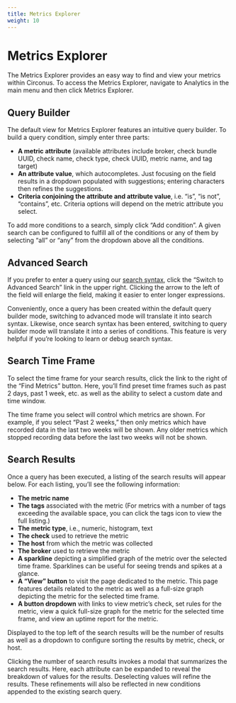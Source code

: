 ```yaml
---
title: Metrics Explorer
weight: 10
---
```


# Metrics Explorer

The Metrics Explorer provides an easy way to find and view your metrics within Circonus. To access the Metrics Explorer, navigate to Analytics in the main menu and then click Metrics Explorer.

## Query Builder

The default view for Metrics Explorer features an intuitive query builder. To build a query condition, simply enter three parts:

- **A metric attribute** (available attributes include broker, check bundle UUID, check name, check type, check UUID, metric name, and tag target)
- **An attribute value**, which autocompletes. Just focusing on the field results in a dropdown populated with suggestions; entering characters then refines the suggestions.
- **Criteria conjoining the attribute and attribute value**, i.e. “is”, “is not”, “contains”, etc. Criteria options will depend on the metric attribute you select.

To add more conditions to a search, simply click “Add condition”. A given search can be configured to fulfill all of the conditions or any of them by selecting “all” or “any” from the dropdown above all the conditions.

## Advanced Search

If you prefer to enter a query using our [search syntax](/circonus/appendix/search/), click the “Switch to Advanced Search” link in the upper right. Clicking the arrow to the left of the field will enlarge the field, making it easier to enter longer expressions.

Conveniently, once a query has been created within the default query builder mode, switching to advanced mode will translate it into search syntax. Likewise, once search syntax has been entered, switching to query builder mode will translate it into a series of conditions. This feature is very helpful if you’re looking to learn or debug search syntax.

## Search Time Frame

To select the time frame for your search results, click the link to the right of the “Find Metrics” button. Here, you’ll find preset time frames such as past 2 days, past 1 week, etc. as well as the ability to select a custom date and time window. 

The time frame you select will control which metrics are shown. For example, if you select “Past 2 weeks,” then only metrics which have recorded data in the last two weeks will be shown. Any older metrics which stopped recording data before the last two weeks will not be shown. 

## Search Results

Once a query has been executed, a listing of the search results will appear below. For each listing, you’ll see the following information:

- **The metric name**
- **The tags** associated with the metric (For metrics with a number of tags exceeding the available space, you can click the tags icon to view the full listing.)
- **The metric type**, i.e., numeric, histogram, text
- **The check** used to retrieve the metric
- **The host** from which the metric was collected
- **The broker** used to retrieve the metric
- **A sparkline** depicting a simplified graph of the metric over the selected time frame. Sparklines can be useful for seeing trends and spikes at a glance.
- **A “View” button** to visit the page dedicated to the metric. This page features details related to the metric as well as a full-size graph depicting the metric for the selected time frame. 
- **A button dropdown** with links to view metric’s check, set rules for the metric, view a quick full-size graph for the metric for the selected time frame, and view an uptime report for the metric.

Displayed to the top left of the search results will be the number of results as well as a dropdown to configure sorting the results by metric, check, or host. 

Clicking the number of search results invokes a modal that summarizes the search results. Here, each attribute can be expanded to reveal the breakdown of values for the results. Deselecting values will refine the results. These refinements will also be reflected in new conditions appended to the existing search query.
